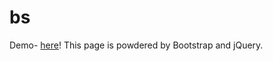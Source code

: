 # bs
Demo- [here](https://htoocharaung.github.io/bs)!
This page is powdered by Bootstrap and jQuery.



